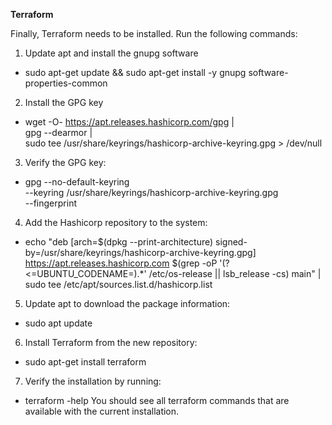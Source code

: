 **Terraform**

Finally, Terraform needs to be installed. Run the following commands:
1. Update apt and install the gnupg software
  - sudo apt-get update && sudo apt-get install -y gnupg software-properties-common
2. Install the GPG key
  - wget -O- https://apt.releases.hashicorp.com/gpg | \
gpg --dearmor | \
sudo tee /usr/share/keyrings/hashicorp-archive-keyring.gpg > /dev/null
3. Verify the GPG key:
  - gpg --no-default-keyring \
--keyring /usr/share/keyrings/hashicorp-archive-keyring.gpg \
--fingerprint
4. Add the Hashicorp repository to the system:
  - echo "deb [arch=$(dpkg --print-architecture) signed-by=/usr/share/keyrings/hashicorp-archive-keyring.gpg] https://apt.releases.hashicorp.com $(grep -oP '(?<=UBUNTU_CODENAME=).*' /etc/os-release || lsb_release -cs) main" | sudo tee /etc/apt/sources.list.d/hashicorp.list
5. Update apt to download the package information:
  - sudo apt update
6. Install Terraform from the new repository:
  - sudo apt-get install terraform
7. Verify the installation by running: 
  - terraform -help
You should see all terraform commands that are available with the current installation.